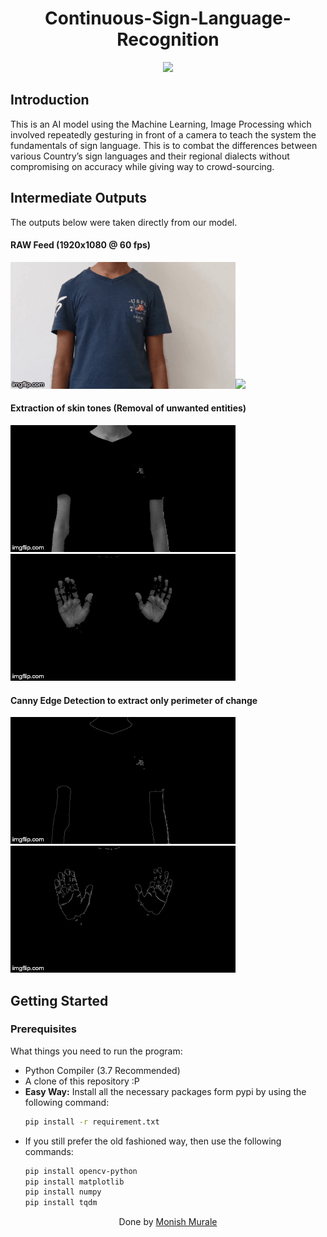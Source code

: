 <h1 align="center">
  Continuous-Sign-Language-Recognition
</h1>

<p align="center">
  <a href="https://www.python.org"><img src="https://img.shields.io/badge/language-python-blue.svg?style=flat"></a>
 
</p>


## Introduction
This is an AI model using the Machine Learning, Image Processing which involved repeatedly gesturing in front of a camera to teach the system the fundamentals of sign language. This is to combat the differences between various Country’s sign languages and their regional dialects without compromising on accuracy while giving way to crowd-sourcing.


## Intermediate Outputs
The outputs below were taken directly from our model.
#### RAW Feed (1920x1080 @ 60 fps)
<img src="https://github.com/monish33/Continuous-Sign-Language-Recognition/blob/main/docs/gifs/raw_ns.gif" width="360"/><img src="https://github.com/monish33/Continuous-Sign-Language-Recognition/blob/main/docs/gifs/raw_smith.gif" width="360"/>

#### Extraction of skin tones (Removal of unwanted entities)
<img src="https://github.com/monish33/Continuous-Sign-Language-Recognition/blob/main/docs/gifs/skin_ns.gif" width="360"/><img src="https://github.com/monish33/Continuous-Sign-Language-Recognition/blob/main/docs/gifs/skin_smith.gif" width="360"/>

#### Canny Edge Detection to extract only perimeter of change
<img src="https://github.com/monish33/Continuous-Sign-Language-Recognition/blob/main/docs/gifs/edges_ns.gif" width="360"/><img src="https://github.com/monish33/Continuous-Sign-Language-Recognition/blob/main/docs/gifs/edges_smith.gif" width="360"/>


## Getting Started
### Prerequisites
What things you need to run the program:
- Python Compiler (3.7 Recommended)
- A clone of this repository :P
- **Easy Way:** Install all the necessary packages form pypi by using the following command:
  ```bash
  pip install -r requirement.txt
  ```
- If you still prefer the old fashioned way, then use the following commands:
    ```bash
    pip install opencv-python
    pip install matplotlib
    pip install numpy
    pip install tqdm
    ```



<p align="center">
  Done by <a href="https://github.com/monish33">Monish Murale</a>
</p>


